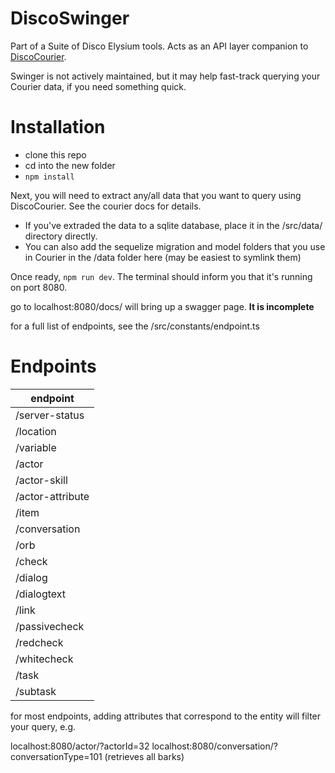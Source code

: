 # DiscoSwinger
Part of a Suite of Disco Elysium tools. Acts as an API layer companion to [DiscoCourier](https://github.com/htmlbanjo/disco-courier).

Swinger is not actively maintained, but it may help fast-track querying your Courier data, if you need something quick.

# Installation

- clone this repo
- cd into the new folder
- `npm install`

 Next, you will need to extract any/all data that you want to query using DiscoCourier. See the courier docs for details.

 - If you've extraded the data to a sqlite database, place it in the /src/data/ directory directly.
 - You can also add the sequelize migration and model folders that you use in Courier in the /data folder here (may be easiest to symlink them)

Once ready, `npm run dev`. The terminal should inform you that it's running on port 8080.

go to localhost:8080/docs/ will bring up a swagger page. **It is incomplete**

for a full list of endpoints, see the /src/constants/endpoint.ts

# Endpoints

| endpoint          |
|-------------------|
| /server-status    |
| /location         |
| /variable         |
| /actor            |
| /actor-skill      |
| /actor-attribute  |
| /item             |
| /conversation     |
| /orb              |
| /check            |
| /dialog           |
| /dialogtext       |
| /link             |
| /passivecheck     |
| /redcheck         |
| /whitecheck       |
| /task             |
| /subtask          |


for most endpoints, adding attributes that correspond to the entity will filter your query, e.g.

localhost:8080/actor/?actorId=32 
localhost:8080/conversation/?conversationType=101 (retrieves all barks)



 
